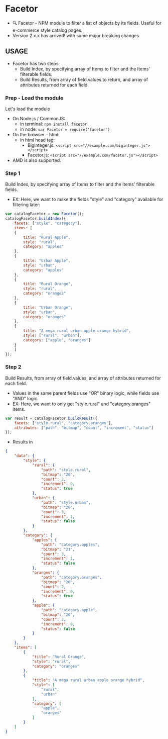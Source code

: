 # Facetor
- 🔍 Facetor - NPM module to filter a list of objects by its fields. Useful for e-commerce style catalog pages.
- Version 2.x.x has arrived! with some major breaking changes


## USAGE
- Facetor has two steps:
	- Build Index, by specifying array of Items to filter and the Items' filterable fields.
	- Build Results, from array of field.values to return, and array of attributes returned for each field.


### Prep - Load the module
Let's load the module
- On Node.js / CommonJS:
  - in terminal: `npm install facetor`
  - in node: `var Facetor = require('facetor')`
- On the browser - html:
  - in html head tag: 
	- BigInteger.js: `<script src="//example.com/biginteger.js"></script>`
	- Facetor.js: `<script src="//example.com/facetor.js"></script>`
- AMD is also supported.


### Step 1
Build Index, by specifying array of Items to filter and the Items' filterable fields.
- EX: Here, we want to make the fields "style" and "category" available for filtering later:
```js
var catalogFacetor = new Facetor();
catalogFacetor.buildIndex({
	facets: ["style", "category"],
	items: [
	{
		title: "Rural Apple",
		style: "rural",
		category: "apples"
	},
	{
		title: "Urban Apple",
		style: "urban",
		category: "apples"
	},
	{
		title: "Rural Orange",
		style: "rural",
		category: "oranges"
	},
	{
		title: "Urban Orange",
		style: "urban",
		category: "oranges"
	},
	{
		title: "A mega rural urban apple orange hybrid",
		style: ["rural", "urban"],
		category: ["apple", "oranges"]
	}
	]
});
```


### Step 2
Build Results, from array of field.values, and array of attributes returned for each field.
- Values in the same parent fields use "OR" binary logic, while fields use "AND" logic.
- EX: Here, we want to only get "style.rural" and "category.oranges" items.
```js
var result = catalogFacetor.buildResult({
	facets: ["style.rural", "category.oranges"],
	attributes: ["path", "bitmap", "count", "increment", "status"]
});
```
- Results in
```json
{
	"data": {
		"style": {
			"rural": {
				"path": "style.rural",
				"bitmap": "20",
				"count": 2,
				"increment": 0,
				"status": true
			},
			"urban": {
				"path": "style.urban",
				"bitmap": "28",
				"count": 3,
				"increment": 1,
				"status": false
			}
		},
		"category": {
			"apples": {
				"path": "category.apples",
				"bitmap": "21",
				"count": 3,
				"increment": 1,
				"status": false
			},
			"oranges": {
				"path": "category.oranges",
				"bitmap": "20",
				"count": 2,
				"increment": 0,
				"status": true
			},
			"apple": {
				"path": "category.apple",
				"bitmap": "20",
				"count": 2,
				"increment": 0,
				"status": false
			}
		}
	},
	"items": [
		{
			"title": "Rural Orange",
			"style": "rural",
			"category": "oranges"
		},
		{
			"title": "A mega rural urban apple orange hybrid",
			"style": [
				"rural",
				"urban"
			],
			"category": [
				"apple",
				"oranges"
			]
		}
	]
}
```


